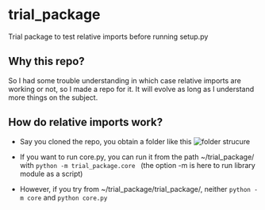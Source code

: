 # trial_package
Trial package to test relative imports before running setup.py

## Why this repo?
So I had some trouble understanding in which case relative imports are working or not, so I made a repo for it. It will evolve as long as I understand more things on the subject.

## How do relative imports work?

- Say you cloned the repo, you obtain a folder like this ![folder strucure][fold]

- If you want to run core.py, you can run it from the path ~/trial_package/ with
`python -m trial_package.core ` (the option -m is here to run library module as a script)
- However, if you try from ~/trial_package/trial_package/, neither `python -m core` and `python core.py`


[fold]: https://github.com/mpariente/trial_package/folder_structure.png "fold"
